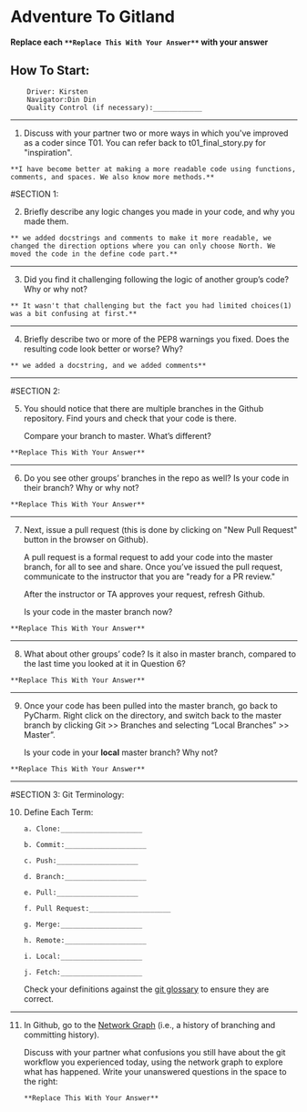 # Adventure To Gitland

**Replace each `**Replace This With Your Answer**` with your answer**

## How To Start:

        Driver: Kirsten
        Navigator:Din Din
        Quality Control (if necessary):____________

____


1. Discuss with your partner two or more ways in which you've improved as a coder since T01. You can refer back to t01_final_story.py for "inspiration".

```        
**I have become better at making a more readable code using functions, comments, and spaces. We also know more methods.**
```


#SECTION 1:

2. Briefly describe any logic changes you made in your code, and why you made them.

```
** we added docstrings and comments to make it more readable, we changed the direction options where you can only choose North. We moved the code in the define code part.**
```

___

3. Did you find it challenging following the logic of another group’s code? Why or why not?

```
** It wasn't that challenging but the fact you had limited choices(1) was a bit confusing at first.**
```


___

4. Briefly describe two or more of the PEP8 warnings you fixed. Does the resulting code look better or worse? Why?

```
** we added a docstring, and we added comments**
```

___

#SECTION 2:

5. You should notice that there are multiple branches in the Github repository. Find yours and check that your code is there.

    Compare your branch to master. What’s different?

```        
**Replace This With Your Answer**
```

___

6. Do you see other groups’ branches in the repo as well? Is your code in their branch? Why or why not?

```        
**Replace This With Your Answer**
```

___

7. Next, issue a pull request (this is done by clicking on "New Pull Request" button in the browser on Github). 

    A pull request is a formal request to add your code into the master branch, for all to see and share. Once you’ve issued the pull request, communicate to the instructor that you are "ready for a PR review."

    After the instructor or TA approves your request, refresh Github. 

    Is your code in the master branch now? 

```
**Replace This With Your Answer**
```

___

8. What about other groups’ code? Is it also in master branch, compared to the last time you looked at it in Question 6?

```
**Replace This With Your Answer**
```

___

9. Once your code has been pulled into the master branch, go back to PyCharm. Right click on the directory, and switch back to the master branch by clicking Git >> Branches and selecting “Local Branches” >> Master”.

    Is your code in your **local** master branch? Why not?

```
**Replace This With Your Answer**
```

___


#SECTION 3: Git Terminology:

10. Define Each Term:

        a. Clone:____________________

        b. Commit:____________________

        c. Push:____________________

        d. Branch:____________________

        e. Pull:____________________

        f. Pull Request:____________________

        g. Merge:____________________

        h. Remote:____________________

        i. Local:____________________

        j. Fetch:____________________

    Check your definitions against the [git glossary](https://help.github.com/articles/github-glossary/) to ensure they are correct.


___


11. In Github, go to the [Network Graph](https://github.com/Berea-College-CSC-226/t04-master/network) (i.e., a history of branching and committing history). 

    Discuss with your partner what confusions you still have about the git workflow you experienced today, using the network graph to explore what has happened. Write your unanswered questions in the space to the right:
    
        **Replace This With Your Answer**



